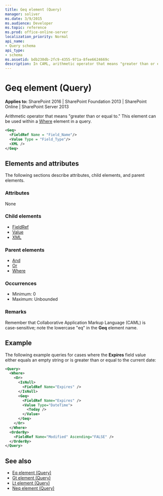 ```yaml
---
title: Geq element (Query)
manager: soliver
ms.date: 3/9/2015
ms.audience: Developer
ms.topic: reference
ms.prod: office-online-server
localization_priority: Normal
api_name:
- Query schema
api_type:
- schema
ms.assetid: bdb230db-2fc9-4355-971a-8fee6624669c
description: In CAML, arithmetic operator that means "greater than or equal to." This element can be used within a Where element in a query. 
---
```


# Geq element (Query)

**Applies to:** SharePoint 2016 | SharePoint Foundation 2013 | SharePoint Online | SharePoint Server 2013
  
Arithmetic operator that means "greater than or equal to." This element can be used within a [Where](where-element-query.md) element in a query. 
  
```XML
<Geq>
  <FieldRef Name = "Field_Name"/>
  <Value Type = "Field_Type"/>
  <XML />
</Geq>
```

## Elements and attributes

The following sections describe attributes, child elements, and parent elements.

### Attributes

None
   
### Child elements

- [FieldRef](fieldref-element-query.md)
- [Value](value-element-query.md)
- [XML](xml-element.md)
   
### Parent elements

- [And](and-element-query.md)
- [Or](or-element-query.md)
- [Where](where-element-query.md)
   
### Occurrences

- Minimum: 0
- Maximum: Unbounded
   
### Remarks

Remember that Collaborative Application Markup Language (CAML) is case-sensitive; note the lowercase "eq" in the **Geq** element name. 
  
## Example

The following example queries for cases where the **Expires** field value either equals an empty string or is greater than or equal to the current date: 
  
```XML
<Query>
  <Where>
    <Or>
      <IsNull>
        <FieldRef Name="Expires" />
      </IsNull>
      <Geq>
        <FieldRef Name="Expires" />
        <Value Type="DateTime">
          <Today />
        </Value>
      </Geq>
    </Or>
  </Where>
  <OrderBy>
    <FieldRef Name="Modified" Ascending="FALSE" />
  </OrderBy>
</Query>
```

## See also

- [Eq element (Query)](eq-element-query.md) 
- [Gt element (Query)](gt-element-query.md)  
- [Lt element (Query)](lt-element-query.md)
- [Neq element (Query)](neq-element-query.md)

